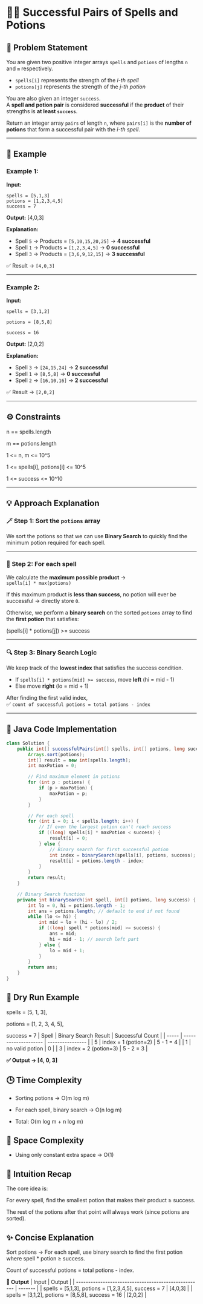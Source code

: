 # 🧙‍♂️ Successful Pairs of Spells and Potions

## 🧩 Problem Statement
You are given two positive integer arrays `spells` and `potions` of lengths `n` and `m` respectively.  
- `spells[i]` represents the strength of the *i-th spell*  
- `potions[j]` represents the strength of the *j-th potion*  

You are also given an integer `success`.  
A **spell and potion pair** is considered **successful** if the **product** of their strengths is **at least `success`**.

Return an integer array `pairs` of length `n`, where `pairs[i]` is the **number of potions** that form a successful pair with the *i-th spell*.

---

## 🧠 Example

### Example 1:
**Input:**
```
spells = [5,1,3]
potions = [1,2,3,4,5]
success = 7
```

**Output:**
[4,0,3]


**Explanation:**
- Spell `5` → Products = `[5,10,15,20,25]` → **4 successful**
- Spell `1` → Products = `[1,2,3,4,5]` → **0 successful**
- Spell `3` → Products = `[3,6,9,12,15]` → **3 successful**

✅ Result → `[4,0,3]`

---

### Example 2:
**Input:**
```
spells = [3,1,2]

potions = [8,5,8]

success = 16
```

**Output:**
[2,0,2]

**Explanation:**
- Spell `3` → `[24,15,24]` → **2 successful**
- Spell `1` → `[8,5,8]` → **0 successful**
- Spell `2` → `[16,10,16]` → **2 successful**

✅ Result → `[2,0,2]`

---

## ⚙️ Constraints
n == spells.length

m == potions.length

1 <= n, m <= 10^5

1 <= spells[i], potions[i] <= 10^5

1 <= success <= 10^10


---

## 💡 Approach Explanation

### 🪄 Step 1: Sort the `potions` array
We sort the potions so that we can use **Binary Search** to quickly find the minimum potion required for each spell.

---

### 🧮 Step 2: For each spell
We calculate the **maximum possible product** →  
`spells[i] * max(potions)`

If this maximum product is **less than success**, no potion will ever be successful → directly store `0`.

Otherwise, we perform a **binary search** on the sorted `potions` array to find the **first potion** that satisfies:

(spells[i] * potions[j]) >= success

---

### 🔍 Step 3: Binary Search Logic
We keep track of the **lowest index** that satisfies the success condition.

- If `spells[i] * potions[mid] >= success`, move **left** (hi = mid - 1)
- Else move **right** (lo = mid + 1)

After finding the first valid index,  
✅ `count of successful potions = total potions - index`

---

## 🧾 Java Code Implementation

```java
class Solution {
    public int[] successfulPairs(int[] spells, int[] potions, long success) {
        Arrays.sort(potions);
        int[] result = new int[spells.length];
        int maxPotion = 0;

        // Find maximum element in potions
        for (int p : potions) {
            if (p > maxPotion) {
                maxPotion = p;
            }
        }

        // For each spell
        for (int i = 0; i < spells.length; i++) {
            // If even the largest potion can't reach success
            if ((long) spells[i] * maxPotion < success) {
                result[i] = 0;
            } else {
                // Binary search for first successful potion
                int index = binarySearch(spells[i], potions, success);
                result[i] = potions.length - index;
            }
        }
        return result;
    }

    // Binary Search function
    private int binarySearch(int spell, int[] potions, long success) {
        int lo = 0, hi = potions.length - 1;
        int ans = potions.length; // default to end if not found
        while (lo <= hi) {
            int mid = lo + (hi - lo) / 2;
            if ((long) spell * potions[mid] >= success) {
                ans = mid;
                hi = mid - 1; // search left part
            } else {
                lo = mid + 1;
            }
        }
        return ans;
    }
}
```
## 🧩 Dry Run Example

spells = [5, 1, 3],

potions = [1, 2, 3, 4, 5],

success = 7
| Spell | Binary Search Result | Successful Count |
| ----- | -------------------- | ---------------- |
| 5     | index = 1 (potion=2) | 5 - 1 = 4        |
| 1     | no valid potion      | 0                |
| 3     | index = 2 (potion=3) | 5 - 2 = 3        |

**✅ Output → [4, 0, 3]**
## 🕒 Time Complexity

- Sorting potions → O(m log m)

- For each spell, binary search → O(n log m)

- Total: O(m log m + n log m)

## 💾 Space Complexity

- Using only constant extra space → O(1)
## 🧠 Intuition Recap

The core idea is:

For every spell, find the smallest potion that makes their product ≥ success.

The rest of the potions after that point will always work (since potions are sorted).

## ✨ Concise Explanation

Sort potions → For each spell, use binary search to find the first potion where
spell * potion ≥ success.

Count of successful potions = total potions - index.

**🚀 Output**
| Input                                                | Output  |
| ---------------------------------------------------- | ------- |
| spells = [5,1,3], potions = [1,2,3,4,5], success = 7 | [4,0,3] |
| spells = [3,1,2], potions = [8,5,8], success = 16    | [2,0,2] |
